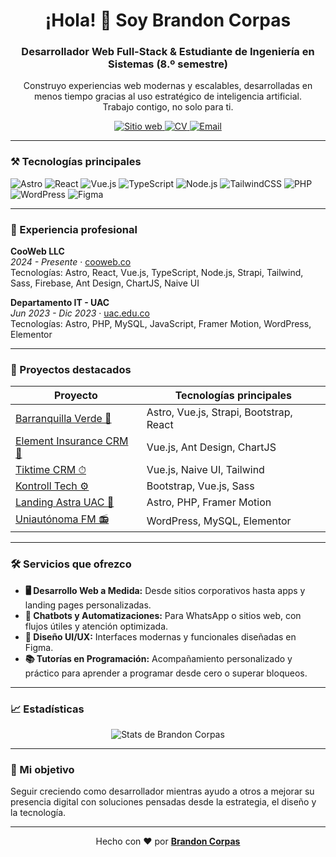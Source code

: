 <h1 align="center">¡Hola! 👋 Soy Brandon Corpas</h1>
<h3 align="center">Desarrollador Web Full-Stack & Estudiante de Ingeniería en Sistemas (8.º semestre)</h3>

<p align="center">
  Construyo experiencias web modernas y escalables, desarrolladas en menos tiempo gracias al uso estratégico de inteligencia artificial.<br/>
  Trabajo contigo, no solo para ti.
</p>

<p align="center">
  <a href="https://brandoncorpas.com" target="_blank">
    <img alt="Sitio web" src="https://img.shields.io/badge/Portafolio-Web-blue?style=for-the-badge&logo=google-chrome&logoColor=white">
  </a>
  <a href="https://brandoncorpas.com/resume.pdf" target="_blank">
    <img alt="CV" src="https://img.shields.io/badge/Hoja_de_vida-PDF-red?style=for-the-badge&logo=adobeacrobatreader&logoColor=white">
  </a>
  <a href="mailto:corpadev@gmail.com" target="_blank">
    <img alt="Email" src="https://img.shields.io/badge/Contacto-corpadev@gmail.com-D14836?style=for-the-badge&logo=gmail&logoColor=white">
  </a>
</p>

---

### ⚒️ Tecnologías principales

![Astro](https://img.shields.io/badge/Astro-252527?style=for-the-badge&logo=astro&logoColor=white)
![React](https://img.shields.io/badge/React-20232A?style=for-the-badge&logo=react&logoColor=61DAFB)
![Vue.js](https://img.shields.io/badge/Vue.js-35495E?style=for-the-badge&logo=vue.js&logoColor=4FC08D)
![TypeScript](https://img.shields.io/badge/TypeScript-3178C6?style=for-the-badge&logo=typescript&logoColor=white)
![Node.js](https://img.shields.io/badge/Node.js-339933?style=for-the-badge&logo=node.js&logoColor=white)
![TailwindCSS](https://img.shields.io/badge/TailwindCSS-06B6D4?style=for-the-badge&logo=tailwindcss&logoColor=white)
![PHP](https://img.shields.io/badge/PHP-777BB4?style=for-the-badge&logo=php&logoColor=white)
![WordPress](https://img.shields.io/badge/WordPress-21759B?style=for-the-badge&logo=wordpress&logoColor=white)
![Figma](https://img.shields.io/badge/Figma-F24E1E?style=for-the-badge&logo=figma&logoColor=white)

---

### 🧠 Experiencia profesional

**CooWeb LLC**  
_2024 - Presente_ · [cooweb.co](https://www.cooweb.co)  
Tecnologías: Astro, React, Vue.js, TypeScript, Node.js, Strapi, Tailwind, Sass, Firebase, Ant Design, ChartJS, Naive UI

**Departamento IT - UAC**  
_Jun 2023 - Dic 2023_ · [uac.edu.co](https://uac.edu.co)  
Tecnologías: Astro, PHP, MySQL, JavaScript, Framer Motion, WordPress, Elementor

---

### 💼 Proyectos destacados

| Proyecto                                                    | Tecnologías principales                 |
| ----------------------------------------------------------- | --------------------------------------- |
| [Barranquilla Verde 🌱](https://barranquillaverde.gov.co/)  | Astro, Vue.js, Strapi, Bootstrap, React |
| [Element Insurance CRM 🔐](https://element-ins.com/)        | Vue.js, Ant Design, ChartJS             |
| [Tiktime CRM ⏱](https://tikti.me/)                          | Vue.js, Naive UI, Tailwind              |
| [Kontroll Tech ⚙️](https://kontroll.tech/)                  | Bootstrap, Vue.js, Sass                 |
| [Landing Astra UAC 🚀](https://astra.uac.edu.co/novedades/) | Astro, PHP, Framer Motion               |
| [Uniautónoma FM 📻](https://uniautonomafm.co/)              | WordPress, MySQL, Elementor             |

---

### 🛠️ Servicios que ofrezco

- **🖥 Desarrollo Web a Medida:** Desde sitios corporativos hasta apps y landing pages personalizadas.  
- **🤖 Chatbots y Automatizaciones:** Para WhatsApp o sitios web, con flujos útiles y atención optimizada.  
- **🎨 Diseño UI/UX:** Interfaces modernas y funcionales diseñadas en Figma.  
- **📚 Tutorías en Programación:** Acompañamiento personalizado y práctico para aprender a programar desde cero o superar bloqueos.

---

### 📈 Estadísticas

<p align="center">
  <img src="https://github-readme-stats.vercel.app/api?username=corpasdev&show_icons=true&theme=tokyonight&hide_border=true" alt="Stats de Brandon Corpas" />
</p>

---

### 🎯 Mi objetivo

Seguir creciendo como desarrollador mientras ayudo a otros a mejorar su presencia digital con soluciones pensadas desde la estrategia, el diseño y la tecnología.

---

<p align="center">Hecho con ❤️ por <a href="https://brandoncorpas.com" target="_blank"><b>Brandon Corpas</b></a></p>

